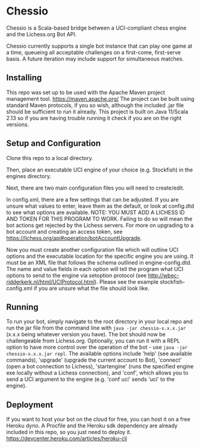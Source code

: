 # Chessio
Chessio is a Scala-based bridge between a UCI-compliant chess engine and the Lichess.org Bot API. 

Chessio currently supports a single bot instance that can play one game at a time, queueing all 
acceptable challenges on a first-come, first-serve basis. A future iteration may include support
for simultaneous matches.

## Installing
This repo was set up to be used with the Apache Maven project management tool. 
https://maven.apache.org/
The project can be built using standard Maven protocols, if you so wish, although the included 
.jar file should be sufficient to run it already. This project is built on Java 11/Scala 2.13 so
if you are having trouble running it check if you are on the right versions. 

## Setup and Configuration
Clone this repo to a local directory. 

Then, place an executable UCI engine of your choice (e.g. Stockfish) in the engines directory. 

Next, there are two main configuration files you will need to create/edit. 

In config.xml, there are a few settings that can be adjusted. If you are unsure what values to enter, 
leave them as the default, or look at config.dtd to see what options are available. 
NOTE: YOU MUST ADD A LICHESS ID AND TOKEN FOR THIS PROGRAM TO WORK. Failing to do so will mean the 
bot actions get rejected by the Lichess servers. For more on upgrading to a bot account and 
creating an access token, see https://lichess.org/api#operation/botAccountUpgrade. 

Now you must create another configuration file which will outline UCI options and the executable location
for the specific engine you are using. It must be an XML file that follows the schema outlined in 
engine-config.dtd. The name and value fields in each option will tell the program what UCI options to 
send to the engine via setoption protocol (see http://wbec-ridderkerk.nl/html/UCIProtocol.html).
Please see the example stockfish-config.xml if you are unsure what the file should look like. 

## Running
To run your bot, simply navigate to the root directory in your local repo and run the jar file from the 
command line with `java -jar chessio-x.x.x.jar` (x.x.x being whatever version you have). The bot should
now be challengeable from Lichess.org. Optionally, you can run it with a REPL option to have more control
over the operation of the bot - use `java -jar chessio-x.x.x.jar repl`. The available options include
'help' (see available commands), 'upgrade' (upgrade the current account to Bot), 'connect' (open a bot 
connection to Lichess), 'startengine' (runs the specified engine exe locally without a Lichess connection),
and 'conf', which allows you to send a UCI argument to the engine (e.g. 'conf uci' sends 'uci' to the engine).

## Deployment
If you want to host your bot on the cloud for free, you can host it on a free Heroku dyno. A Procfile and
the Heroku sdk dependency are already included in this repo, so you just need to deploy it.
https://devcenter.heroku.com/articles/heroku-cli


